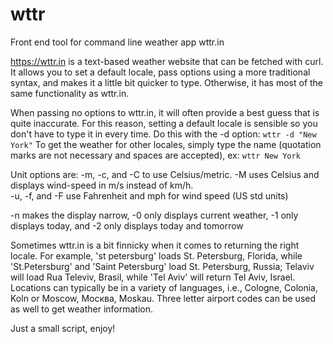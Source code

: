 # wttr
Front end tool for command line weather app wttr.in

https://wttr.in is a text-based weather website that can be fetched with curl.
It allows you to set a default locale, pass options using a more traditional syntax, and makes it a little bit quicker to type.  Otherwise, it has most of the same functionality as wttr.in.

When passing no options to wttr.in, it will often provide a best guess that is quite inaccurate.  For this reason, setting a default locale is sensible so you don't have to type it in every time.
Do this with the -d option:
`wttr -d "New York"`
To get the weather for other locales, simply type the name (quotation marks are not necessary and spaces are accepted), ex:
`wttr New York`

Unit options are:
-m, -c, and -C to use Celsius/metric.  -M uses Celsius and displays wind-speed in m/s instead of km/h.  
-u, -f, and -F use Fahrenheit and mph for wind speed (US std units)

-n makes the display narrow, -0 only displays current weather, -1 only displays today, and -2 only displays today and tomorrow

Sometimes wttr.in is a bit finnicky when it comes to returning the right locale.  For example, 'st petersburg' loads St. Petersburg, Florida, while 'St.Petersburg' and 'Saint Petersburg' load St. Petersburg, Russia; Telaviv will load Rua Televiv, Brasil, while 'Tel Aviv' will return Tel Aviv, Israel.
Locations can typically be in a variety of languages, i.e., Cologne, Colonia, Koln or Moscow, Москва, Moskau. 
Three letter airport codes can be used as well to get weather information.

Just a small script, enjoy!

